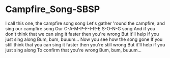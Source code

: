 # Campfire_Song-SBSP
I call this one, the campfire song song
Let's gather 'round the campfire, and sing our campfire song
Our C-A-M-P-F-I-R-E S-O-N-G song
And if you don't think that we can sing it faster then you're wrong
But it'll help if you just sing along
Bum, bum, buuum...
Now you see how the song gone
If you still think that you can sing it faster then you're still wrong
But it'll help if you just sing along
To confirm that you're wrong
Bum, bum, buuum...

